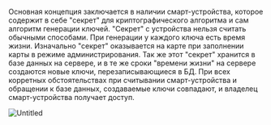 Основная концепция заключается в наличии смарт-устройства, которое содержит в себе "секрет" для криптографического алгоритма и сам алгоритм генерации ключей. "Секрет" с устройства нельзя считать обычными способами. При генерации у каждого ключа есть время жизни. Изначально "секрет" оказывается на карте при заполнении карты в режиме администрирования. Так же этот "секрет" хранится в базе данных на сервере, и в те же сроки "времени жизни" на сервере создаются новые ключи, перезаписывающиеся в БД. При всех корретных обстоятельствах при считывании смарт-устройства и обращении к базе данных, создаваемые ключи совпадают, и владелец смарт-устройства получает доступ.

![Untitled](https://github.com/user-attachments/assets/910bc7fc-2d8d-4f5a-b526-8bdd09bcff7b)


